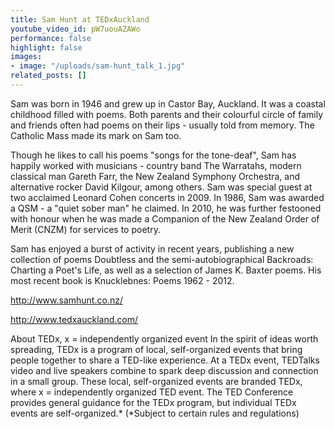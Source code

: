 ```yaml
---
title: Sam Hunt at TEDxAuckland
youtube_video_id: pW7uouAZAWo
performance: false
highlight: false
images:
- image: "/uploads/sam-hunt_talk_1.jpg"
related_posts: []
---
```


Sam was born in 1946 and grew up in Castor Bay, Auckland. It was a coastal childhood filled with poems. Both parents and their colourful circle of family and friends often had poems on their lips - usually told from memory. The Catholic Mass made its mark on Sam too.

Though he likes to call his poems "songs for the tone-deaf", Sam has happily worked with musicians - country band The Warratahs, modern classical man Gareth Farr, the New Zealand Symphony Orchestra, and alternative rocker David Kilgour, among others. Sam was special guest at two acclaimed Leonard Cohen concerts in 2009. In 1986, Sam was awarded a QSM - a "quiet sober man" he claimed. In 2010, he was further festooned with honour when he was made a Companion of the New Zealand Order of Merit (CNZM) for services to poetry.

Sam has enjoyed a burst of activity in recent years, publishing a new collection of poems Doubtless and the semi-autobiographical Backroads: Charting a Poet's Life, as well as a selection of James K. Baxter poems. His most recent book is Knucklebnes: Poems 1962 - 2012.

http://www.samhunt.co.nz/

http://www.tedxauckland.com/

About TEDx, x = independently organized event
In the spirit of ideas worth spreading, TEDx is a program of local, self-organized events that bring people together to share a TED-like experience. At a TEDx event, TEDTalks video and live speakers combine to spark deep discussion and connection in a small group. These local, self-organized events are branded TEDx, where x = independently organized TED event. The TED Conference provides general guidance for the TEDx program, but individual TEDx events are self-organized.* (*Subject to certain rules and regulations)
